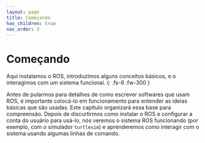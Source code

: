 ```yaml
---
layout: page
title: Começando
has_children: true
nav_order: 3
---
```


# Começando

Aqui instalamos o ROS, introduzimos alguns conceitos básicos, e o interagimos com um sistema funcional.
{: .fs-6 .fw-300 }

Antes de pularmos para detalhes de como escrever softwares que usam ROS, é importante colocá-lo em funcionamento para entender as ideias básicas que são usadas. Este capítulo organizará essa base para compreensão. Depois de discurtirmos como instalar o ROS e configurar a conta do usuário para usá-lo, nós veremos o sistema ROS funcionando (por exemplo, com o simulador `turtlesim`) e aprenderemos como interagir com o sistema usando algumas linhas de comando.

